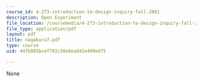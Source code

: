 ```yaml
---
course_id: 4-273-introduction-to-design-inquiry-fall-2001
description: Open Experiment
file_location: /coursemedia/4-273-introduction-to-design-inquiry-fall-2001/44fb085bcef791c58e8ea842e409e675_nagakura7.pdf
file_type: application/pdf
layout: pdf
title: nagakura7.pdf
type: course
uid: 44fb085bcef791c58e8ea842e409e675

---
```

None